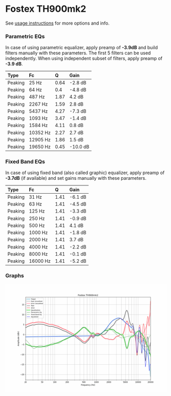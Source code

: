 # Fostex TH900mk2
See [usage instructions](https://github.com/jaakkopasanen/AutoEq#usage) for more options and info.

### Parametric EQs
In case of using parametric equalizer, apply preamp of **-3.9dB** and build filters manually
with these parameters. The first 5 filters can be used independently.
When using independent subset of filters, apply preamp of **-3.9 dB**.

| Type    | Fc       |    Q | Gain     |
|:--------|:---------|:-----|:---------|
| Peaking | 25 Hz    | 0.64 | -2.8 dB  |
| Peaking | 64 Hz    | 0.4  | -4.8 dB  |
| Peaking | 487 Hz   | 1.87 | 4.2 dB   |
| Peaking | 2267 Hz  | 1.59 | 2.8 dB   |
| Peaking | 5437 Hz  | 4.27 | -7.3 dB  |
| Peaking | 1093 Hz  | 3.47 | -1.4 dB  |
| Peaking | 1584 Hz  | 4.11 | 0.8 dB   |
| Peaking | 10352 Hz | 2.27 | 2.7 dB   |
| Peaking | 12905 Hz | 1.86 | 1.5 dB   |
| Peaking | 19650 Hz | 0.45 | -10.0 dB |

### Fixed Band EQs
In case of using fixed band (also called graphic) equalizer, apply preamp of **-3.7dB**
(if available) and set gains manually with these parameters.

| Type    | Fc       |    Q | Gain    |
|:--------|:---------|:-----|:--------|
| Peaking | 31 Hz    | 1.41 | -6.1 dB |
| Peaking | 63 Hz    | 1.41 | -4.5 dB |
| Peaking | 125 Hz   | 1.41 | -3.3 dB |
| Peaking | 250 Hz   | 1.41 | -0.9 dB |
| Peaking | 500 Hz   | 1.41 | 4.1 dB  |
| Peaking | 1000 Hz  | 1.41 | -1.8 dB |
| Peaking | 2000 Hz  | 1.41 | 3.7 dB  |
| Peaking | 4000 Hz  | 1.41 | -2.2 dB |
| Peaking | 8000 Hz  | 1.41 | -0.1 dB |
| Peaking | 16000 Hz | 1.41 | -5.2 dB |

### Graphs
![](./Fostex%20TH900mk2.png)